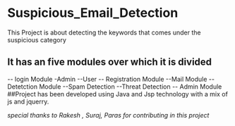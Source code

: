 # Suspicious_Email_Detection
This Project is about detecting the keywords that comes under the suspicious category
## It has an five modules over which it is divided
  -- login Module
    -Admin
    --User
  -- Registration Module
    --Mail Module
  -- Detetction Module
    --Spam Detection
    --Threat Detection
  -- Admin Module
  ##Project has been developed using Java and Jsp technology with a mix of js and jquerry.
  
  
  _special thanks to Rakesh , Suraj, Paras for contributing in this project_
   
   

